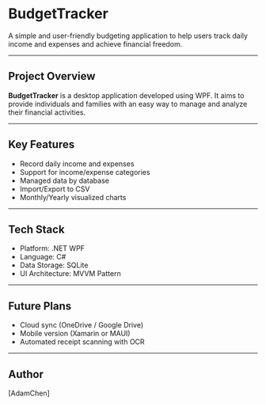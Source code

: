 # BudgetTracker

A simple and user-friendly budgeting application to help users track daily income and expenses and achieve financial freedom.

---

## Project Overview
**BudgetTracker** is a desktop application developed using WPF. It aims to provide individuals and families with an easy way to manage and analyze their financial activities.

---

## Key Features
- Record daily income and expenses
- Support for income/expense categories
- Managed data by database
- Import/Export to CSV
- Monthly/Yearly visualized charts
<!--
- Monthly/Yearly visualized charts
- Multi-currency suppo
- Custom budget reminders
-->
---

## Tech Stack
- Platform: .NET WPF
- Language: C#
- Data Storage: SQLite
- UI Architecture: MVVM Pattern

---

## Future Plans
- Cloud sync (OneDrive / Google Drive)
- Mobile version (Xamarin or MAUI)
- Automated receipt scanning with OCR

---

## Author
[AdamChen]

